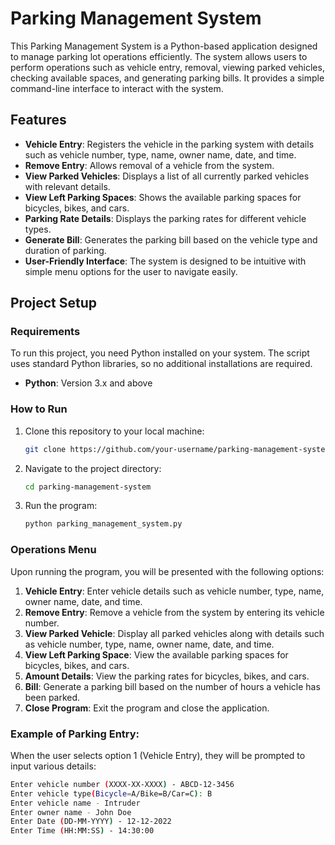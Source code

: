 # Parking Management System

This Parking Management System is a Python-based application designed to manage parking lot operations efficiently. The system allows users to perform operations such as vehicle entry, removal, viewing parked vehicles, checking available spaces, and generating parking bills. It provides a simple command-line interface to interact with the system.

## Features

- **Vehicle Entry**: Registers the vehicle in the parking system with details such as vehicle number, type, name, owner name, date, and time.
- **Remove Entry**: Allows removal of a vehicle from the system.
- **View Parked Vehicles**: Displays a list of all currently parked vehicles with relevant details.
- **View Left Parking Spaces**: Shows the available parking spaces for bicycles, bikes, and cars.
- **Parking Rate Details**: Displays the parking rates for different vehicle types.
- **Generate Bill**: Generates the parking bill based on the vehicle type and duration of parking.
- **User-Friendly Interface**: The system is designed to be intuitive with simple menu options for the user to navigate easily.

## Project Setup

### Requirements

To run this project, you need Python installed on your system. The script uses standard Python libraries, so no additional installations are required.

- **Python**: Version 3.x and above

### How to Run

1. Clone this repository to your local machine:
    ```bash
    git clone https://github.com/your-username/parking-management-system.git
    ```
   
2. Navigate to the project directory:
    ```bash
    cd parking-management-system
    ```

3. Run the program:
    ```bash
    python parking_management_system.py
    ```

### Operations Menu

Upon running the program, you will be presented with the following options:

1. **Vehicle Entry**: Enter vehicle details such as vehicle number, type, name, owner name, date, and time.
2. **Remove Entry**: Remove a vehicle from the system by entering its vehicle number.
3. **View Parked Vehicle**: Display all parked vehicles along with details such as vehicle number, type, name, owner name, date, and time.
4. **View Left Parking Space**: View the available parking spaces for bicycles, bikes, and cars.
5. **Amount Details**: View the parking rates for bicycles, bikes, and cars.
6. **Bill**: Generate a parking bill based on the number of hours a vehicle has been parked.
7. **Close Program**: Exit the program and close the application.

### Example of Parking Entry:

When the user selects option 1 (Vehicle Entry), they will be prompted to input various details:

```bash
Enter vehicle number (XXXX-XX-XXXX) - ABCD-12-3456
Enter vehicle type(Bicycle=A/Bike=B/Car=C): B
Enter vehicle name - Intruder
Enter owner name - John Doe
Enter Date (DD-MM-YYYY) - 12-12-2022
Enter Time (HH:MM:SS) - 14:30:00
